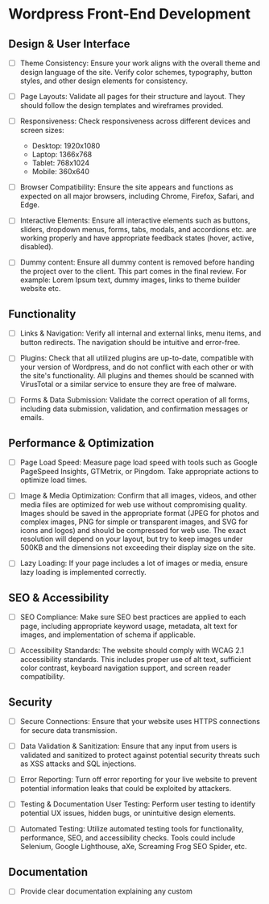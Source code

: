 # Wordpress Front-End Development 

## Design & User Interface 
- [ ]  Theme Consistency: Ensure your work aligns with the overall theme and 
design language of the site. Verify color schemes, typography, button 
styles, and other design elements for consistency. 
 
- [ ] Page Layouts: Validate all pages for their structure and layout. They 
should follow the design templates and wireframes provided. 
 
- [ ] Responsiveness: Check responsiveness across different devices and 
screen sizes: 
 
  - Desktop: 1920x1080 
  - Laptop: 1366x768 
  - Tablet: 768x1024 
  - Mobile: 360x640 

- [ ] Browser Compatibility: Ensure the site appears and functions as 
expected on all major browsers, including Chrome, Firefox, Safari, and Edge. 
 
- [ ] Interactive Elements: Ensure all interactive elements such as buttons, 
sliders, dropdown menus, forms, tabs, modals, and accordions etc. are 
working properly and have appropriate feedback states (hover, active, 
disabled). 
 
- [ ] Dummy content: Ensure all dummy content is removed before handing 
the project over to the client. This part comes in the final review. For 
example: Lorem Ipsum text, dummy images, links to theme builder website 
etc. 
 
## Functionality 
- [ ] Links & Navigation: Verify all internal and external links, menu items, and 
button redirects. The navigation should be intuitive and error-free. 
 
- [ ] Plugins: Check that all utilized plugins are up-to-date, compatible with 
your version of Wordpress, and do not conflict with each other or with the 
site's functionality. All plugins and themes should be scanned with 
VirusTotal or a similar service to ensure they are free of malware. 
 
- [ ] Forms & Data Submission: Validate the correct operation of all forms, 
including data submission, validation, and confirmation messages or 
emails. 
 
## Performance & Optimization 
- [ ] Page Load Speed: Measure page load speed with tools such as Google 
PageSpeed Insights, GTMetrix, or Pingdom. Take appropriate actions to 
optimize load times. 
 
- [ ] Image & Media Optimization: Confirm that all images, videos, and other 
media files are optimized for web use without compromising quality. 
Images should be saved in the appropriate format (JPEG for photos and 
complex images, PNG for simple or transparent images, and SVG for icons 
and logos) and should be compressed for web use. The exact resolution will 
depend on your layout, but try to keep images under 500KB and the 
dimensions not exceeding their display size on the site. 
 
- [ ] Lazy Loading: If your page includes a lot of images or media, ensure lazy 
loading is implemented correctly. 
 
## SEO & Accessibility 
- [ ] SEO Compliance: Make sure SEO best practices are applied to each 
page, including appropriate keyword usage, metadata, alt text for images, 
and implementation of schema if applicable. 
 
- [ ] Accessibility Standards: The website should comply with WCAG 2.1 
accessibility standards. This includes proper use of alt text, sufficient color 
contrast, keyboard navigation support, and screen reader compatibility. 
 
## Security 
- [ ] Secure Connections: Ensure that your website uses HTTPS connections 
for secure data transmission. 
 
- [ ] Data Validation & Sanitization: Ensure that any input from users is 
validated and sanitized to protect against potential security threats such 
as XSS attacks and SQL injections. 
 
- [ ] Error Reporting: Turn off error reporting for your live website to prevent 
potential information leaks that could be exploited by attackers. 
 
- [ ] Testing & Documentation 
User Testing: Perform user testing to identify potential UX issues, hidden 
bugs, or unintuitive design elements. 
 
- [ ] Automated Testing: Utilize automated testing tools for functionality, 
performance, SEO, and accessibility checks. Tools could include Selenium, 
Google Lighthouse, aXe, Screaming Frog SEO Spider, etc. 
## Documentation

- [ ]  Provide clear documentation explaining any custom 